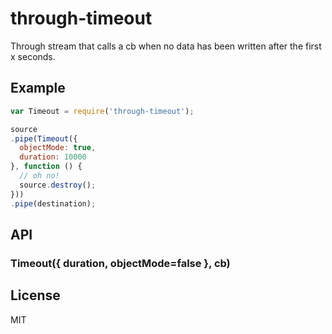 
# through-timeout

Through stream that calls a cb when no data has been written after the first x seconds.

## Example

```js
var Timeout = require('through-timeout');

source
.pipe(Timeout({
  objectMode: true,
  duration: 10000 
}, function () {
  // oh no!
  source.destroy();  
}))
.pipe(destination);
```

## API

### Timeout({ duration, objectMode=false }, cb)

## License

MIT

